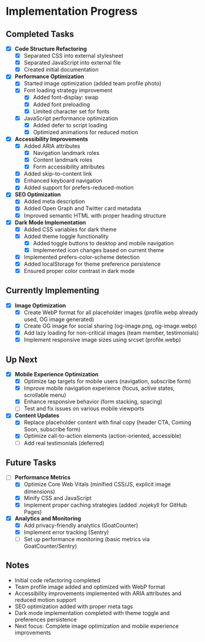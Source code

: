 # Implementation Progress

## Completed Tasks

- [x] **Code Structure Refactoring**
  - [x] Separated CSS into external stylesheet
  - [x] Separated JavaScript into external file
  - [x] Created initial documentation

- [x] **Performance Optimization**
  - [x] Started image optimization (added team profile photo)
  - [x] Font loading strategy improvement
    - [x] Added font-display: swap
    - [x] Added font preloading
    - [x] Limited character set for fonts
  - [x] JavaScript performance optimization
    - [x] Added defer to script loading
    - [x] Optimized animations for reduced motion

- [x] **Accessibility Improvements**
  - [x] Added ARIA attributes
    - [x] Navigation landmark roles
    - [x] Content landmark roles
    - [x] Form accessibility attributes
  - [x] Added skip-to-content link
  - [x] Enhanced keyboard navigation
  - [x] Added support for prefers-reduced-motion

- [x] **SEO Optimization**
  - [x] Added meta description
  - [x] Added Open Graph and Twitter card metadata
  - [x] Improved semantic HTML with proper heading structure

- [x] **Dark Mode Implementation**
  - [x] Added CSS variables for dark theme
  - [x] Added theme toggle functionality
    - [x] Added toggle buttons to desktop and mobile navigation
    - [x] Implemented icon changes based on current theme
  - [x] Implemented prefers-color-scheme detection
  - [x] Added localStorage for theme preference persistence
  - [x] Ensured proper color contrast in dark mode

## Currently Implementing

- [x] **Image Optimization**
  - [x] Create WebP format for all placeholder images (profile.webp already used, OG image generated)
  - [x] Create OG image for social sharing (og-image.png, og-image.webp)
  - [x] Add lazy loading for non-critical images (team member, testimonials)
  - [x] Implement responsive image sizes using srcset (profile.webp)

## Up Next

- [x] **Mobile Experience Optimization**
  - [x] Optimize tap targets for mobile users (navigation, subscribe form)
  - [x] Improve mobile navigation experience (focus, active states, scrollable menu)
  - [x] Enhance responsive behavior (form stacking, spacing)
  - [ ] Test and fix issues on various mobile viewports

- [x] **Content Updates**
  - [x] Replace placeholder content with final copy (header CTA, Coming Soon, subscribe form)
  - [x] Optimize call-to-action elements (action-oriented, accessible)
  - [ ] Add real testimonials (deferred)

## Future Tasks

- [ ] **Performance Metrics**
  - [x] Optimize Core Web Vitals (minified CSS/JS, explicit image dimensions)
  - [x] Minify CSS and JavaScript
  - [x] Implement proper caching strategies (added .nojekyll for GitHub Pages)

- [x] **Analytics and Monitoring**
  - [x] Add privacy-friendly analytics (GoatCounter)
  - [x] Implement error tracking (Sentry)
  - [ ] Set up performance monitoring (basic metrics via GoatCounter/Sentry)

## Notes

- Initial code refactoring completed
- Team profile image added and optimized with WebP format
- Accessibility improvements implemented with ARIA attributes and reduced motion support
- SEO optimization added with proper meta tags
- Dark mode implementation completed with theme toggle and preferences persistence
- Next focus: Complete image optimization and mobile experience improvements 